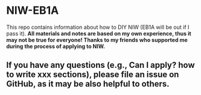 # NIW-EB1A
This repo contains information about how to DIY NIW (EB1A will be out if I pass it). **All materials and notes are based on my own experience, thus it may not be true for everyone! Thanks to my friends who supported me during the process of applying to NIW.**

## If you have any questions (e.g., Can I apply? how to write xxx sections), please file an issue on GitHub, as it may be also helpful to others. 
